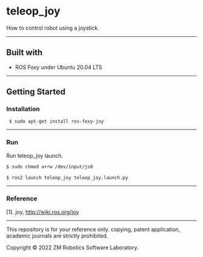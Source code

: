 # teleop_joy
How to control robot using a joystick.

------

## Built with

- ROS Foxy under Ubuntu 20.04 LTS

------

## Getting Started

### Installation

``` $ sudo apt-get install ros-foxy-joy```
    
------

### Run

Run teleop_joy launch.


``` bash
$ sudo chmod a+rw /dev/input/js0
```

``` bash
$ ros2 launch teleop_joy teleop_joy.launch.py
```

------

### Reference

[1]. joy, http://wiki.ros.org/joy

------

This repository is for your reference only. copying, patent application, academic journals are strictly prohibited.

Copyright © 2022 ZM Robotics Software Laboratory.
